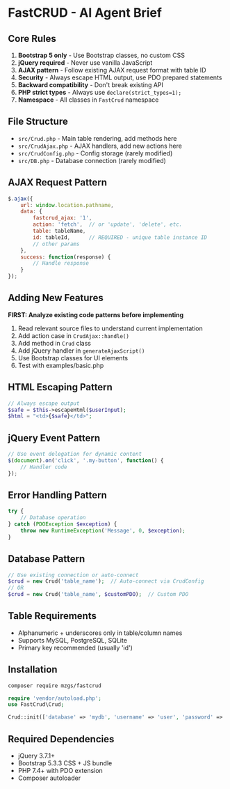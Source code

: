 # FastCRUD - AI Agent Brief

## Core Rules
1. **Bootstrap 5 only** - Use Bootstrap classes, no custom CSS
2. **jQuery required** - Never use vanilla JavaScript  
3. **AJAX pattern** - Follow existing AJAX request format with table ID
4. **Security** - Always escape HTML output, use PDO prepared statements
5. **Backward compatibility** - Don't break existing API
6. **PHP strict types** - Always use `declare(strict_types=1);`
7. **Namespace** - All classes in `FastCrud` namespace

## File Structure
- `src/Crud.php` - Main table rendering, add methods here
- `src/CrudAjax.php` - AJAX handlers, add new actions here
- `src/CrudConfig.php` - Config storage (rarely modified)
- `src/DB.php` - Database connection (rarely modified)

## AJAX Request Pattern
```javascript
$.ajax({
    url: window.location.pathname,
    data: {
        fastcrud_ajax: '1',
        action: 'fetch',  // or 'update', 'delete', etc.
        table: tableName,
        id: tableId,      // REQUIRED - unique table instance ID
        // other params
    },
    success: function(response) {
        // Handle response
    }
});
```

## Adding New Features
**FIRST: Analyze existing code patterns before implementing**
1. Read relevant source files to understand current implementation
2. Add action case in `CrudAjax::handle()`
3. Add method in `Crud` class  
4. Add jQuery handler in `generateAjaxScript()`
5. Use Bootstrap classes for UI elements
6. Test with examples/basic.php

## HTML Escaping Pattern
```php
// Always escape output
$safe = $this->escapeHtml($userInput);
$html = "<td>{$safe}</td>";
```

## jQuery Event Pattern
```javascript
// Use event delegation for dynamic content
$(document).on('click', '.my-button', function() {
    // Handler code
});
```

## Error Handling Pattern
```php
try {
    // Database operation
} catch (PDOException $exception) {
    throw new RuntimeException('Message', 0, $exception);
}
```

## Database Pattern  
```php
// Use existing connection or auto-connect
$crud = new Crud('table_name');  // Auto-connect via CrudConfig
// OR
$crud = new Crud('table_name', $customPDO);  // Custom PDO
```

## Table Requirements
- Alphanumeric + underscores only in table/column names
- Supports MySQL, PostgreSQL, SQLite
- Primary key recommended (usually 'id')

## Installation
```bash
composer require mzgs/fastcrud
```

```php
require 'vendor/autoload.php';
use FastCrud\Crud;

Crud::init(['database' => 'mydb', 'username' => 'user', 'password' => 'pass']);
```

## Required Dependencies
- jQuery 3.7.1+
- Bootstrap 5.3.3 CSS + JS bundle  
- PHP 7.4+ with PDO extension
- Composer autoloader